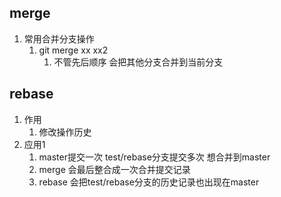 ## merge
1. 常用合并分支操作
   1. git merge xx xx2
      1. 不管先后顺序 会把其他分支合并到当前分支
## rebase
1. 作用
   1. 修改操作历史
2. 应用1
   1. master提交一次 test/rebase分支提交多次 想合并到master
   2. merge 会最后整合成一次合并提交记录
   3. rebase 会把test/rebase分支的历史记录也出现在master